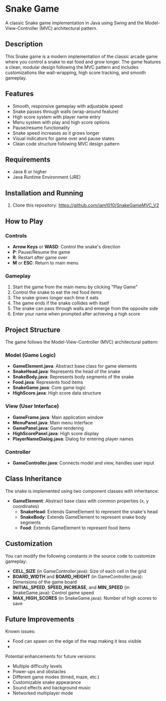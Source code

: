 # Snake Game

A classic Snake game implementation in Java using Swing and the Model-View-Controller (MVC) architectural pattern.

## Description

This Snake game is a modern implementation of the classic arcade game where you control a snake to eat food and grow longer. The game features a clean, modular design following the MVC pattern and includes customizations like wall-wrapping, high score tracking, and smooth gameplay.

## Features

- Smooth, responsive gameplay with adjustable speed
- Snake passes through walls (wrap-around feature)
- High score system with player name entry
- Menu system with play and high score options
- Pause/resume functionality
- Snake speed increases as it grows longer
- Visual indicators for game over and pause states
- Clean code structure following MVC design pattern

## Requirements

- Java 8 or higher
- Java Runtime Environment (JRE)

## Installation and Running

1. Clone this repository: https://github.com/iam1010/SnakeGameMVC_V2

## How to Play

### Controls

- **Arrow Keys** or **WASD**: Control the snake's direction
- **P**: Pause/Resume the game
- **R**: Restart after game over
- **M** or **ESC**: Return to main menu

### Gameplay

1. Start the game from the main menu by clicking "Play Game"
2. Control the snake to eat the red food items
3. The snake grows longer each time it eats
4. The game ends if the snake collides with itself
5. The snake can pass through walls and emerge from the opposite side
6. Enter your name when prompted after achieving a high score

## Project Structure

The game follows the Model-View-Controller (MVC) architectural pattern:

### Model (Game Logic)
- **GameElement.java**: Abstract base class for game elements
- **SnakeHead.java**: Represents the head of the snake
- **SnakeBody.java**: Represents body segments of the snake
- **Food.java**: Represents food items
- **SnakeGame.java**: Core game logic
- **HighScore.java**: High score data structure

### View (User Interface)
- **GameFrame.java**: Main application window
- **MenuPanel.java**: Main menu interface
- **GamePanel.java**: Game rendering
- **HighScorePanel.java**: High score display
- **PlayerNameDialog.java**: Dialog for entering player names

### Controller
- **GameController.java**: Connects model and view, handles user input

## Class Inheritance

The snake is implemented using two component classes with inheritance:
- **GameElement**: Abstract base class with common properties (x, y coordinates)
  - **SnakeHead**: Extends GameElement to represent the snake's head
  - **SnakeBody**: Extends GameElement to represent snake body segments
  - **Food**: Extends GameElement to represent food items


## Customization

You can modify the following constants in the source code to customize gameplay:

- **CELL_SIZE** (in GameController.java): Size of each cell in the grid
- **BOARD_WIDTH** and **BOARD_HEIGHT** (in GameController.java): Dimensions of the game board
- **INITIAL_SPEED**, **SPEED_INCREASE**, and **MIN_SPEED** (in SnakeGame.java): Control game speed
- **MAX_HIGH_SCORES** (in SnakeGame.java): Number of high scores to save

## Future Improvements

Known issues:
- Food can spawn on the edge of the map making it less visible
- 

Potential enhancements for future versions:
- Multiple difficulty levels
- Power-ups and obstacles
- Different game modes (timed, maze, etc.)
- Customizable snake appearance
- Sound effects and background music
- Networked multiplayer mode

